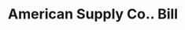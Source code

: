 ---
doi: 10.7916/D83F61QJ
date_other: '1895'
date_other_textual: '1895'
form: printed ephemera
genre:
- Invoices
name:
- American Supply Co.
object_in_context_url: https://biggert.cul.columbia.edu/items/view/ave_biggert_00493
subject_hierarchical_geographic:
- New Bedford, Massachusetts, United States
subject_name:
- American Supply Co.
title: American Supply Co.. Bill
sort_title: American Supply Co.. Bill
call_number: ave_biggert_00493
coordinates:
- 41.63611111111111,-70.93472222222222
pid: ave_biggert_00493
identifiers: ave_biggert_00493
thumbnail: https://derivativo-1.library.columbia.edu/iiif/2/ldpd:343845/full/!256,256/0/native.jpg
permalink: "/biggert/ave_biggert_00493/"
layout: iiif-image-page
---